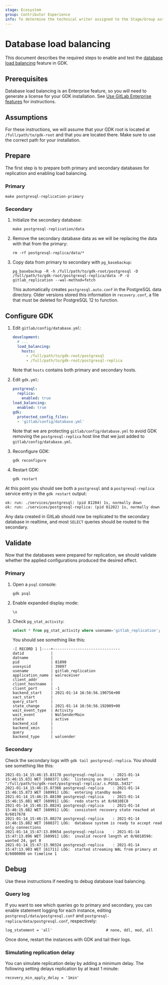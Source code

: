 ```yaml
---
stage: Ecosystem
group: Contributor Experience
info: To determine the technical writer assigned to the Stage/Group associated with this page, see https://about.gitlab.com/handbook/engineering/ux/technical-writing/#assignments
---
```


# Database load balancing

This document describes the required steps to enable and test the [database load balancing](https://docs.gitlab.com/ee/administration/database_load_balancing.html) feature in GDK.

## Prerequisites

Database load balancing is an Enterprise feature, so you will need to generate a license for your GDK installation. See [Use GitLab Enterprise features](../index.md#use-gitlab-enterprise-features) for instructions.

## Assumptions

For these instructions, we will assume that your GDK root is located at `/full/path/to/gdk-root` and that you are located there. Make sure to use the correct path for your installation.

## Prepare

The first step is to prepare both primary and secondary databases for replication and enabling load balancing.

### Primary

```shell
make postgresql-replication-primary
```

### Secondary

1. Initialize the secondary database:

    ```shell
    make postgresql-replication/data
    ```

1. Remove the secondary database data as we will be replacing the data with that from the primary:

    ```shell
    rm -rf postgresql-replica/data/*
    ```

1. Copy data from primary to secondary with `pg_basebackup`:

    ```shell
    pg_basebackup -R -h /full/path/to/gdk-root/postgresql -D /full/path/to/gdk-root/postgresql-replica/data -P -U gitlab_replication --wal-method=fetch
    ```

   This automatically creates `postgresql.auto.conf` in the PostgreSQL data directory. Older
   versions stored this information in `recovery.conf`, a file that must be deleted for
   PostgreSQL 12 to function.

## Configure GDK

1. Edit `gitlab/config/database.yml`:

   ```yaml
   development:
     # ...
     load_balancing:
       hosts:
         - /full/path/to/gdk-root/postgresql
         - /full/path/to/gdk-root/postgresql-replica
   ```

   Note that `hosts` contains both primary and secondary hosts.

1. Edit `gdk.yml`:

   ```yaml
   postgresql:
     replica:
       enabled: true
   load_balancing:
     enabled: true
   gdk:
     protected_config_files:
     - 'gitlab/config/database.yml'
   ```

   Note that we are protecting `gitlab/config/database.yml` to avoid GDK removing the `postgresql-replica` host line that we just added to `gitlab/config/database.yml`.

1. Reconfigure GDK:

    ```shell
    gdk reconfigure
    ```

1. Restart GDK:

    ```shell
    gdk restart
    ```

At this point you should see both a `postgresql` and a `postgresql-replica` service entry in the `gdk restart` output:

```plaintext
ok: run: ./services/postgresql: (pid 81204) 1s, normally down
ok: run: ./services/postgresql-replica: (pid 81202) 1s, normally down
```

Any data created in GitLab should now be replicated to the secondary database in realtime, and most `SELECT` queries should be routed to the secondary.

## Validate

Now that the databases were prepared for replication, we should validate whether the applied configurations produced the desired effect.

### Primary

1. Open a `psql` console:

    ```shell
    gdk psql
    ```

1. Enable expanded display mode:

    ```plaintext
    \x
    ```

1. Check `pg_stat_activity`:

    ```sql
    select * from pg_stat_activity where usename='gitlab_replication';
    ```

    You should see something like this:

    ```plaintext
    -[ RECORD 1 ]----+------------------------------
    datid            |
    datname          |
    pid              | 81890
    usesysid         | 39897
    usename          | gitlab_replication
    application_name | walreceiver
    client_addr      |
    client_hostname  |
    client_port      | -1
    backend_start    | 2021-01-14 16:56:56.190756+00
    xact_start       |
    query_start      |
    state_change     | 2021-01-14 16:56:56.192009+00
    wait_event_type  | Activity
    wait_event       | WalSenderMain
    state            | active
    backend_xid      |
    backend_xmin     |
    query            |
    backend_type     | walsender
    ```

### Secondary

Check the secondary logs with `gdk tail postgresql-replica`. You should see something like this:

```plaintext
2021-01-14_15:46:15.83178 postgresql-replica    : 2021-01-14 15:46:15.831 WET [60837] LOG:  listening on Unix socket "/full/path/to/gdk-root/postgresql-replica/.s.PGSQL.5432"
2021-01-14_15:46:15.87366 postgresql-replica    : 2021-01-14 15:46:15.873 WET [60991] LOG:  entering standby mode
2021-01-14_15:46:15.88190 postgresql-replica    : 2021-01-14 15:46:15.881 WET [60991] LOG:  redo starts at 0/6010EC8
2021-01-14_15:46:15.88241 postgresql-replica    : 2021-01-14 15:46:15.882 WET [60991] LOG:  consistent recovery state reached at 0/6017678
2021-01-14_15:46:15.88274 postgresql-replica    : 2021-01-14 15:46:15.882 WET [60837] LOG:  database system is ready to accept read only connections
2021-01-14_15:47:13.89654 postgresql-replica    : 2021-01-14 15:47:13.896 WET [60991] LOG:  invalid record length at 0/6018598: wanted 24, got 0
2021-01-14_15:47:13.90324 postgresql-replica    : 2021-01-14 15:47:13.903 WET [61711] LOG:  started streaming WAL from primary at 0/6000000 on timeline 1
```

## Debug

Use these instructions if needing to debug database load balancing.

### Query log

If you want to see which queries go to primary and secondary, you can enable statement logging for each instance, editing `postgresql/data/postgresql.conf` and `postgresql-replica/data/postgresql.conf`, respectively:

```plaintext
log_statement = 'all'                        # none, ddl, mod, all
```

Once done, restart the instances with GDK and tail their logs.

### Simulating replication delay

You can simulate replication delay by adding a minimum delay. The
following setting delays replication by at least 1 minute:

```plaintext
recovery_min_apply_delay = '1min'
```
